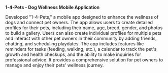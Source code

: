 **1-4-Pets - Dog Wellness Mobile Application**

Developed "1-4-Pets," a mobile app designed to enhance the wellness of dogs and connect pet owners. The app allows users to create detailed profiles for their pets, including their name, age, breed, gender, and photos to build a gallery. Users can also create individual profiles for multiple pets and interact with other pet owners in their community by adding friends, chatting, and scheduling playdates. The app includes features like reminders for tasks (feeding, walking, etc.), a calendar to track the pet's growth and health checkups, and the ability to make inquiries for professional advice. It provides a comprehensive solution for pet owners to manage and enjoy their pets' wellness journey.
